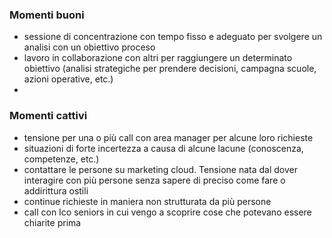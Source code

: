 ### Momenti buoni
- sessione di concentrazione con tempo fisso e adeguato per svolgere un analisi con un obiettivo proceso
- lavoro in collaborazione con altri per raggiungere un determinato obiettivo (analisi strategiche per prendere decisioni, campagna scuole, azioni operative, etc.)
- 

### Momenti cattivi
- tensione per una o più call con area manager per alcune loro richieste
- situazioni di forte incertezza a causa di alcune lacune (conoscenza, competenze, etc.)
- contattare le persone su marketing cloud. Tensione nata dal dover interagire con più persone senza sapere di preciso come fare o addirittura ostili
- continue richieste in maniera non strutturata da più persone
- call con Ico seniors in cui vengo a scoprire cose che potevano essere chiarite prima